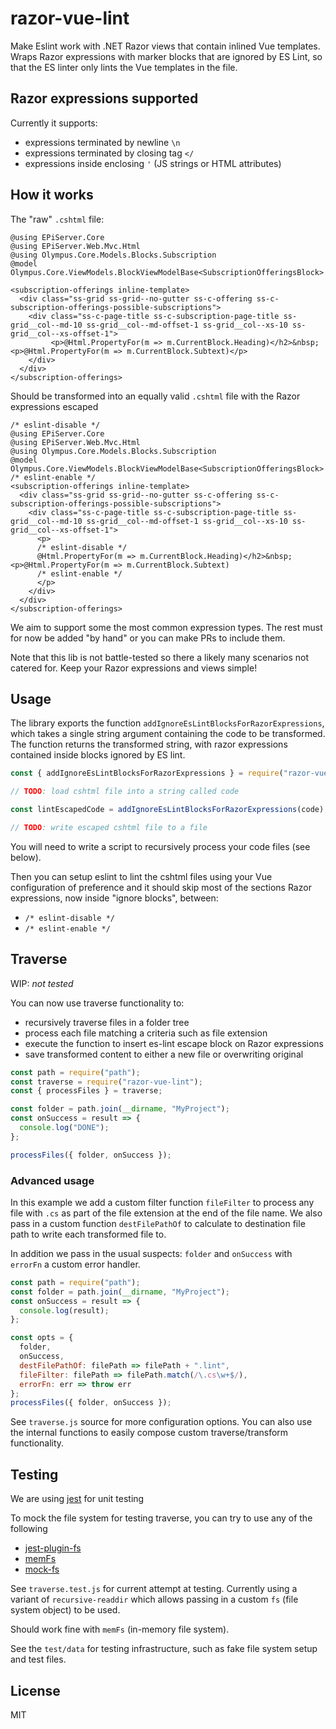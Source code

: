 # razor-vue-lint

Make Eslint work with .NET Razor views that contain inlined Vue templates.
Wraps Razor expressions with marker blocks that are ignored by ES Lint, so that the ES linter only lints the Vue templates in the file.

## Razor expressions supported

Currently it supports:

- expressions terminated by newline `\n`
- expressions terminated by closing tag `</`
- expressions inside enclosing `'` (JS strings or HTML attributes)

## How it works

The "raw" `.cshtml` file:

```cshtml
@using EPiServer.Core
@using EPiServer.Web.Mvc.Html
@using Olympus.Core.Models.Blocks.Subscription
@model  Olympus.Core.ViewModels.BlockViewModelBase<SubscriptionOfferingsBlock>

<subscription-offerings inline-template>
  <div class="ss-grid ss-grid--no-gutter ss-c-offering ss-c-subscription-offerings-possible-subscriptions">
    <div class="ss-c-page-title ss-c-subscription-page-title ss-grid__col--md-10 ss-grid__col--md-offset-1 ss-grid__col--xs-10 ss-grid__col--xs-offset-1">
         <p>@Html.PropertyFor(m => m.CurrentBlock.Heading)</h2>&nbsp;<p>@Html.PropertyFor(m => m.CurrentBlock.Subtext)</p>
    </div>
  </div>
</subscription-offerings>
```

Should be transformed into an equally valid `.cshtml` file with the Razor expressions escaped

```cshtml
/* eslint-disable */
@using EPiServer.Core
@using EPiServer.Web.Mvc.Html
@using Olympus.Core.Models.Blocks.Subscription
@model  Olympus.Core.ViewModels.BlockViewModelBase<SubscriptionOfferingsBlock>
/* eslint-enable */
<subscription-offerings inline-template>
  <div class="ss-grid ss-grid--no-gutter ss-c-offering ss-c-subscription-offerings-possible-subscriptions">
    <div class="ss-c-page-title ss-c-subscription-page-title ss-grid__col--md-10 ss-grid__col--md-offset-1 ss-grid__col--xs-10 ss-grid__col--xs-offset-1">
      <p>
      /* eslint-disable */
      @Html.PropertyFor(m => m.CurrentBlock.Heading)</h2>&nbsp;<p>@Html.PropertyFor(m => m.CurrentBlock.Subtext)
      /* eslint-enable */
      </p>
    </div>
  </div>
</subscription-offerings>
```

We aim to support some the most common expression types. The rest
must for now be added "by hand" or you can make PRs to include them.

Note that this lib is not battle-tested so there a likely many scenarios not catered for.
Keep your Razor expressions and views simple!

## Usage

The library exports the function `addIgnoreEsLintBlocksForRazorExpressions`, which takes a single string argument containing the code to be transformed. The function returns the transformed string, with razor expressions contained inside blocks ignored by ES lint.

```js
const { addIgnoreEsLintBlocksForRazorExpressions } = require("razor-vue-lint");

// TODO: load cshtml file into a string called code

const lintEscapedCode = addIgnoreEsLintBlocksForRazorExpressions(code);

// TODO: write escaped cshtml file to a file
```

You will need to write a script to recursively process your code files (see below).

Then you can setup eslint to lint the cshtml files using your Vue configuration of preference and it should skip most of the sections Razor expressions, now inside "ignore blocks", between:

- `/* eslint-disable */`
- `/* eslint-enable */`

## Traverse

WIP: _not tested_

You can now use traverse functionality to:

- recursively traverse files in a folder tree
- process each file matching a criteria such as file extension
- execute the function to insert es-lint escape block on Razor expressions
- save transformed content to either a new file or overwriting original

```js
const path = require("path");
const traverse = require("razor-vue-lint");
const { processFiles } = traverse;

const folder = path.join(__dirname, "MyProject");
const onSuccess = result => {
  console.log("DONE");
};

processFiles({ folder, onSuccess });
```

### Advanced usage

In this example we add a custom filter function `fileFilter` to process any file with `.cs` as part of the file extension at the end of the file name. We also pass in a custom function `destFilePathOf` to calculate to destination file path to write each transformed file to.

In addition we pass in the usual suspects: `folder` and `onSuccess` with `errorFn` a custom error handler.

```js
const path = require("path");
const folder = path.join(__dirname, "MyProject");
const onSuccess = result => {
  console.log(result);
};

const opts = {
  folder,
  onSuccess,
  destFilePathOf: filePath => filePath + ".lint",
  fileFilter: filePath => filePath.match(/\.cs\w+$/),
  errorFn: err => throw err
};
processFiles({ folder, onSuccess });
```

See `traverse.js` source for more configuration options. You can also use the internal functions to easily compose custom traverse/transform functionality.

## Testing

We are using [jest](https://jestjs.io) for unit testing

To mock the file system for testing traverse, you can try to use any of the following

- [jest-plugin-fs](https://www.npmjs.com/package/jest-plugin-fs)
- [memFs](https://github.com/streamich/memfs)
- [mock-fs](npmjs.com/package/mock-fs)

See `traverse.test.js` for current attempt at testing. Currently using a variant of `recursive-readdir` which allows passing in a custom `fs` (file system object) to be used.

Should work fine with `memFs` (in-memory file system).

See the `test/data` for testing infrastructure, such as fake file system setup and test files.

## License

MIT

```

```

```

```
